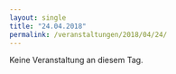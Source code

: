 ```yaml
---
layout: single
title: "24.04.2018"
permalink: /veranstaltungen/2018/04/24/
---
```


Keine Veranstaltung an diesem Tag.
